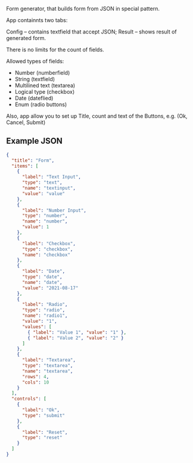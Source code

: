 Form generator, that builds form from JSON in special pattern.

App containnts two tabs:

Config – contains textfield that accept JSON;
Result – shows result of generated form.

There is no limits for the count of fields.

Allowed types of fields:
- Number (numberfield)
- String (textfield)
- Multilined text (textarea)
- Logical type (checkbox)
- Date (dateflied)
- Enum (radio buttons)

Also, app allow you to set up Title, count and text of the Buttons, e.g. (Ok, Cancel, Submit)

## Example JSON
```JSON
{
  "title": "Form",
  "items": [
    {
      "label": "Text Input",
      "type": "text",
      "name": "textinput",
      "value": "value"
    },
    {
      "label": "Number Input",
      "type": "number",
      "name": "number",
      "value": 1
    },
    {
      "label": "Checkbox",
      "type": "checkbox",
      "name": "checkbox"
    },
    {
      "label": "Date",
      "type": "date",
      "name": "date",
      "value": "2021-08-17"
    },
    {
      "label": "Radio",
      "type": "radio",
      "name": "radio1",
      "value": "1",
      "values": [
        { "label": "Value 1", "value": "1" },
        { "label": "Value 2", "value": "2" }
      ]
    },
    {
      "label": "Textarea",
      "type": "textarea",
      "name": "textarea",
      "rows": 4,
      "cols": 10
    }
  ],
  "controls": [
    {
      "label": "Ok",
      "type": "submit"
    },
    {
      "label": "Reset",
      "type": "reset"
    }
  ]
}

```